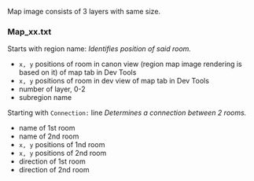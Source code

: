 Map image
consists of 3 layers with same size.

### Map_xx.txt
Starts with region name:
*Identifies position of said room.*
- `x, y` positions of room in canon view (region map image rendering is based on it) of map tab in Dev Tools
- `x, y`  positions of room in dev view of map tab in Dev Tools
- number of layer, 0-2
- subregion name

Starting with `Connection:` line
*Determines a connection between 2 rooms.*
- name of 1st room
- name of 2nd room
- `x, y` positions of 1nd room
- `x, y` positions of 2nd room
- direction of 1st room
- direction of 2nd room